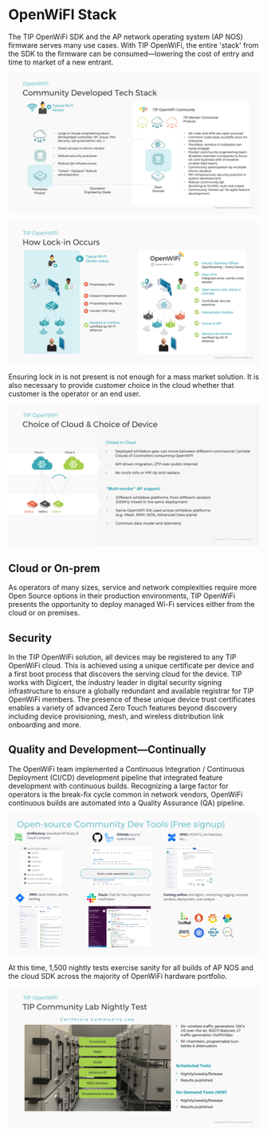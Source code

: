 # OpenWiFI Stack

The TIP OpenWiFi SDK and the AP network operating system (AP NOS) firmware serves many use cases. With TIP OpenWiFi, the entire 'stack' from the SDK to the firmware can be consumed—lowering the cost of entry and time to market of a new entrant.

![](../about-openwifi/media/image3.png)

![](../about-openwifi/media/image4.png)

Ensuring lock in is not present is not enough for a mass market solution. It is also necessary to provide customer choice in the cloud whether that customer is the operator or an end user.

![](../about-openwifi/media/image5.png)

## Cloud or On-prem

As operators of many sizes, service and network complexities require more Open Source options in their production environments, TIP OpenWiFi presents the opportunity to deploy managed Wi-Fi services either from the cloud or on premises.

## Security

In the TIP OpenWiFi solution, all devices may be registered to any TIP OpenWiFi cloud. This is achieved using a unique certificate per device and a first boot process that discovers the serving cloud for the device. TIP works with Digicert, the industry leader in digital security signing infrastructure to ensure a globally redundant and available registrar for TIP OpenWiFi members. The presence of these unique device trust certificates enables a variety of advanced Zero Touch features beyond discovery including device provisioning, mesh, and wireless distribution link onboarding and more.

## Quality and Development—Continually

The OpenWiFi team implemented a Continuous Integration / Continuous Deployment (CI/CD) development pipeline that integrated feature development with continuous builds. Recognizing a large factor for operators is the break-fix cycle common in network vendors, OpenWiFi continuous builds are automated into a Quality Assurance (QA) pipeline.

![](../about-openwifi/media/image6.png)

At this time, 1,500 nightly tests exercise sanity for all builds of AP NOS and the cloud SDK across the majority of OpenWiFi hardware portfolio.

![](../about-openwifi/media/image7.png)
